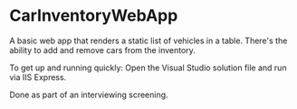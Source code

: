 # CarInventoryWebApp
A basic web app that renders a static list of vehicles in a table.
There's the ability to add and remove cars from the inventory.

To get up and running quickly: 
Open the Visual Studio solution file and run via IIS Express.

Done as part of an interviewing screening.

